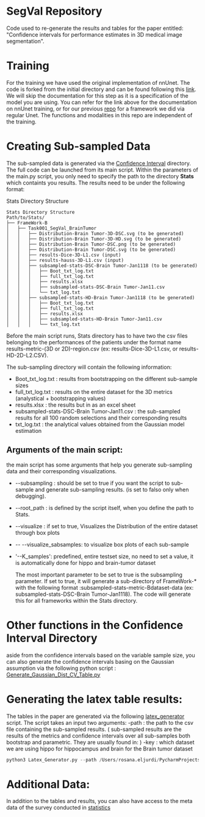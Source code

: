 # SegVal Repository
Code used to re-generate the results and tables for the paper entitled: "Confidence intervals for performance estimates in 3D medical image segmentation". 





# Training

For the training we have used the original implementation of nnUnet. The code is forked from the initial directory and can be found following this [link](https://github.com/rosanajurdi/nnUNet_SegVal). We will skip the documentation for this step as it is a specification of the model you are using. You can refer for the link above for the documentation on nnUnet training, or for our previous [repo]() for a framework we did via regular Unet. The functions and modalities in this repo are independent of the training. 

# Creating Sub-sampled Data

The sub-sampled data is generated via the [Confidence Interval]() directory. The full code can be launched from its main script. Within the parameters of the main.py script, you only need to specify the path to the directory **Stats** which containts you results. The results need to be under the following format: 

Stats Directory Structure

```
Stats Directory Structure
Path/to/Stats/ 
├── FrameWork-B
│   ├── Task001_SegVal_BrainTumor
│   │   ├── Distribution-Brain Tumor-3D-DSC.svg (to be generated)
│   │   ├── Distribution-Brain Tumor-3D-HD.svg (to be generated)
│   │   ├── Distribution-Brain Tumor-DSC.png (to be generated)
│   │   ├── Distribution-Brain Tumor-DSC.svg (to be generated)
│   │   ├── results-Dice-3D-L1.csv (input)
│   │   ├── results-hauss-3D-L1.csv (input)
│   │   ├── subsampled-stats-DSC-Brain Tumor-Jan1118 (to be generated)
│   │   │   ├── Boot_txt_log.txt
│   │   │   ├── full_txt_log.txt
│   │   │   ├── results.xlsx
│   │   │   ├── subsampled-stats-DSC-Brain Tumor-Jan11.csv
│   │   │   └── txt_log.txt
│   │   ├── subsampled-stats-HD-Brain Tumor-Jan1118 (to be generated)
│   │   │   ├── Boot_txt_log.txt
│   │   │   ├── full_txt_log.txt
│   │   │   ├── results.xlsx
│   │   │   ├── subsampled-stats-HD-Brain Tumor-Jan11.csv
│   │   │   └── txt_log.txt

```

Before the main script runs, Stats directory has to have two the csv files belonging to the performances of the patients under the format name 
results-metric-(3D or 2D)-region.csv (ex: results-Dice-3D-L1.csv, or results-HD-2D-L2.CSV). 

The sub-sampling directory will contain the following information: 
- Boot_txt_log.txt : results from bootstrapping on the different sub-sample sizes
-  full_txt_log.txt : results on the entire dataset for the 3D metrics (analystical + bootstrapping values)
- results.xlsx : the results but in as an excel sheet
- subsampled-stats-DSC-Brain Tumor-Jan11.csv : the sub-sampled results for all 100 random selections and their corresponding results
- txt_log.txt : the analytical values obtained from the Gaussian model estimation


## Arguments of the main script:

the main script has some arguments that help you generate sub-sampling data and their corresponding visualizations.

-  --subsampling : should be set to true if you want the script to sub-sample and generate sub-sampling results. (is set to falso only when debugging).
-  --root_path : is defined by the script itself, when you define the path to Stats.
- --visualize : if set to true, Visualizes the Distribution of the entire dataset through box plots
- -- --visualize_sabsamples: to visualize box plots of each sub-sample
- '--K_samples': predefined, entire testset size, no need to set a value, it is automatically done for hippo and brain-tumor dataset

  The most important parameter to be set to true is the subsampling parameter. If set to true, it will generate a sub-directory of FrameWork-* with the following format :subsampled-stats-metric-Bdataset-data (ex: subsampled-stats-DSC-Brain Tumor-Jan1118). The code will generate this for all frameworks within the Stats directory. 

# Other functions in the Confidence Interval Directory
aside from the confidence intervals based on the variable sample size, you can also generate the confidence intervals basing on the Gaussian assumption via the following python script : [Generate_Gaussian_Dist_CV_Table.py]()

# Generating the latex table results: 

The tables in the paper are generated via the following [latex_generator]() script. The script takes an input two arguments: 
-path : the path to the csv file containing the sub-sampled results. ( sub-sampled results are the results of the metrics and confidence intervals over all sub-samples both bootstrap and parametric. They are usually found in: )
-key : which dataset we are using hippo for hippocampus and brain for the Brain tumor dataset 


```python
python3 Latex_Generator.py --path /Users/rosana.eljurdi/PycharmProjects/SegVal_Project/Stats/FrameWork-B/Task004_SegVal_Hippocampus/subsampled-stats-DSC-Hippocampus-Jan1118/subsampled-stats-DSC-Hippocampus-Jan11.csv --key  hippo
```

# Additional Data: 

In addition to the tables and results, you can also have access to the meta data of the survey conducted in [statistics]()




